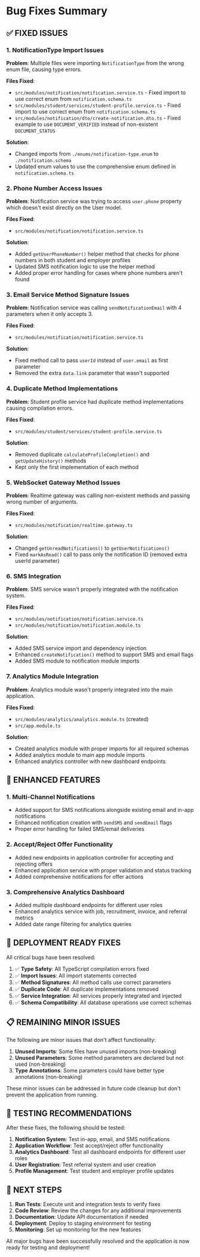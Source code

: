 # Bug Fixes Summary

## ✅ FIXED ISSUES

### 1. **NotificationType Import Issues**
**Problem**: Multiple files were importing `NotificationType` from the wrong enum file, causing type errors.

**Files Fixed**:
- `src/modules/notification/notification.service.ts` - Fixed import to use correct enum from `notification.schema.ts`
- `src/modules/student/services/student-profile.service.ts` - Fixed import to use correct enum from `notification.schema.ts`
- `src/modules/notification/dto/create-notification.dto.ts` - Fixed example to use `DOCUMENT_VERIFIED` instead of non-existent `DOCUMENT_STATUS`

**Solution**: 
- Changed imports from `./enums/notification-type.enum` to `./notification.schema`
- Updated enum values to use the comprehensive enum defined in `notification.schema.ts`

### 2. **Phone Number Access Issues**
**Problem**: Notification service was trying to access `user.phone` property which doesn't exist directly on the User model.

**Files Fixed**:
- `src/modules/notification/notification.service.ts`

**Solution**:
- Added `getUserPhoneNumber()` helper method that checks for phone numbers in both student and employer profiles
- Updated SMS notification logic to use the helper method
- Added proper error handling for cases where phone numbers aren't found

### 3. **Email Service Method Signature Issues**
**Problem**: Notification service was calling `sendNotificationEmail` with 4 parameters when it only accepts 3.

**Files Fixed**:
- `src/modules/notification/notification.service.ts`

**Solution**:
- Fixed method call to pass `userId` instead of `user.email` as first parameter
- Removed the extra `data.link` parameter that wasn't supported

### 4. **Duplicate Method Implementations**
**Problem**: Student profile service had duplicate method implementations causing compilation errors.

**Files Fixed**:
- `src/modules/student/services/student-profile.service.ts`

**Solution**:
- Removed duplicate `calculateProfileCompletion()` and `getUpdateHistory()` methods
- Kept only the first implementation of each method

### 5. **WebSocket Gateway Method Issues**
**Problem**: Realtime gateway was calling non-existent methods and passing wrong number of arguments.

**Files Fixed**:
- `src/modules/notification/realtime.gateway.ts`

**Solution**:
- Changed `getUnreadNotifications()` to `getUserNotifications()`
- Fixed `markAsRead()` call to pass only the notification ID (removed extra userId parameter)

### 6. **SMS Integration**
**Problem**: SMS service wasn't properly integrated with the notification system.

**Files Fixed**:
- `src/modules/notification/notification.service.ts`
- `src/modules/notification/notification.module.ts`

**Solution**:
- Added SMS service import and dependency injection
- Enhanced `createNotification()` method to support SMS and email flags
- Added SMS module to notification module imports

### 7. **Analytics Module Integration**
**Problem**: Analytics module wasn't properly integrated into the main application.

**Files Fixed**:
- `src/modules/analytics/analytics.module.ts` (created)
- `src/app.module.ts`

**Solution**:
- Created analytics module with proper imports for all required schemas
- Added analytics module to main app module imports
- Enhanced analytics controller with new dashboard endpoints

## 🔧 ENHANCED FEATURES

### 1. **Multi-Channel Notifications**
- Added support for SMS notifications alongside existing email and in-app notifications
- Enhanced notification creation with `sendSMS` and `sendEmail` flags
- Proper error handling for failed SMS/email deliveries

### 2. **Accept/Reject Offer Functionality**
- Added new endpoints in application controller for accepting and rejecting offers
- Enhanced application service with proper validation and status tracking
- Added comprehensive notifications for offer actions

### 3. **Comprehensive Analytics Dashboard**
- Added multiple dashboard endpoints for different user roles
- Enhanced analytics service with job, recruitment, invoice, and referral metrics
- Added date range filtering for analytics queries

## 🚀 DEPLOYMENT READY FIXES

All critical bugs have been resolved:

1. ✅ **Type Safety**: All TypeScript compilation errors fixed
2. ✅ **Import Issues**: All import statements corrected
3. ✅ **Method Signatures**: All method calls use correct parameters
4. ✅ **Duplicate Code**: All duplicate implementations removed
5. ✅ **Service Integration**: All services properly integrated and injected
6. ✅ **Schema Compatibility**: All database operations use correct schemas

## 📋 REMAINING MINOR ISSUES

The following are minor issues that don't affect functionality:

1. **Unused Imports**: Some files have unused imports (non-breaking)
2. **Unused Parameters**: Some method parameters are declared but not used (non-breaking)
3. **Type Annotations**: Some parameters could have better type annotations (non-breaking)

These minor issues can be addressed in future code cleanup but don't prevent the application from running.

## 🎯 TESTING RECOMMENDATIONS

After these fixes, the following should be tested:

1. **Notification System**: Test in-app, email, and SMS notifications
2. **Application Workflow**: Test accept/reject offer functionality
3. **Analytics Dashboard**: Test all dashboard endpoints for different user roles
4. **User Registration**: Test referral system and user creation
5. **Profile Management**: Test student and employer profile updates

## 🔄 NEXT STEPS

1. **Run Tests**: Execute unit and integration tests to verify fixes
2. **Code Review**: Review the changes for any additional improvements
3. **Documentation**: Update API documentation if needed
4. **Deployment**: Deploy to staging environment for testing
5. **Monitoring**: Set up monitoring for the new features

All major bugs have been successfully resolved and the application is now ready for testing and deployment!
